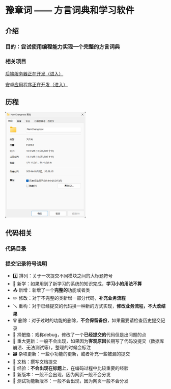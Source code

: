 # 豫章词 —— 方言词典和学习软件

## 介绍

### 目的：尝试使用编程能力实现一个完整的方言词典

### 相关项目

<a href="https://github.com/Yau-ShuoWen/Lexicon-of-Yuzhang" target="_blank">后端服务器正在开发（进入）</a>

<a href="https://github.com/Yau-ShuoWen/Lexicon-of-Yuzhang-Android">安卓应用程序正在开发（进入）</a>


## 历程

<img src="src/assets/images/create.png" width="50%" height="auto" alt="项目创建时间">


## 代码相关

### 代码目录


### 提交记录符号说明

- 1️⃣ 排列：关于一次提交不同模块之间的大标题符号
- 📖 新学：如果用到了新学习的系统的知识完成，**学习小的用法不算**
- 📤 新增：新增了一个**完整的**功能或者类
- ✏️ 修改：对于不完整的类新增一部分代码，**补充业务流程**
- 🪛 重构：对于已经提交的代码换一种新的方式实现，**修改业务流程，不大改结果**
- 🗑️ 删除：对于过时的功能的删除，**不会保留备份**，如果需要请检查历史提交记录
- 🐛 揥蚆蛒：戏称debug，修改了一个**已经提交的**代码但是出问题的点
- 🚀 重大更新：一般不会出现，如果因为**客观原因**长期写了代码没提交（数据库崩溃、无法测试等），整理的时候会标注
- 🗃️ 杂项更新：一些小功能的更新，或者补充一些被漏的提交
- 📁 文档：撰写文档提交
- 🌱 经验：**不会出现在标题上**，在编码过程中比较重要的经验
- 🎉 新版本：一般不会出现，因为网页一般不会分发
- 🧪 测试功能新版本：一般不会出现，因为网页一般不会分发